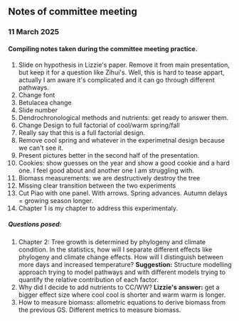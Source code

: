 ## Notes of committee meeting  
### 11 March 2025 
#### Compiling notes taken during the committee meeting practice.
1. Slide on hypothesis in Lizzie's paper. Remove it from main presentation, but keep it for a question like Zihui's. Well, this is hard to tease appart, actually I am aware it's complicated and it can go through different pathways.
2. Change font
3. Betulacea change
4. Slide number
5. Dendrochronological methods and nutrients: get ready to answer them. 
6. Change Design to full factorial of cool/warm spring/fall
7. Really say that this is a full factorial design.
8. Remove cool spring and whatever in the experimetnal design because we can't see it.
9. Present pictures better in the second half of the presentation. 
10. Cookies: show guesses on the year and show a good cookie and a hard one. I feel good about and another one I am struggling with. 
11. Biomass measurements: we are destructively destroy the tree
12. Missing clear transition between the two experiments
13. Cut Piao with one panel. With arrows. Spring advances. Autumn delays = growing season longer. 
14. Chapter 1 is my chapter to address this experimentaly. 


##### Questions posed:
1. Chapter 2: Tree growth is determined by phylogeny and climate condition. In the statistics, how will I separate different effects like phylogeny and climate change effects. How will I distinguish between more days and increased temperature? **Suggestion:** Structure modelling approach trying to model pathways and with different models trying to quantify the relative contribution of each factor.
2. Why did I decide to add nutrients to CC/WW? **Lizzie's answer:** get a bigger effect size where cool cool is shorter and warm warm is longer. 
3. How to measure biomass: allometric equations to derive biomass from the previous GS. Different metrics to measure biomass.

#####